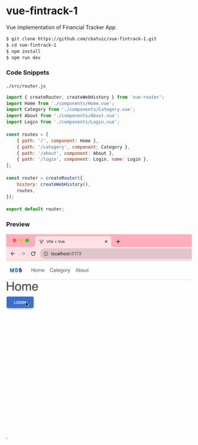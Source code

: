 # vue-fintrack-1
 Vue implementation of Financial Tracker App

```bash
$ git clone https://github.com/cbatuic/vue-fintrack-1.git
$ cd vue-fintrack-1
$ npm install
$ npm run dev
```

### Code Snippets
```./src/router.js```

```js
import { createRouter, createWebHistory } from 'vue-router';
import Home from './components/Home.vue';
import Category from './components/Category.vue';
import About from './components/About.vue';
import Login from './components/Login.vue';

const routes = [
    { path: '/', component: Home },
    { path: '/category', component: Category },
    { path: '/about', component: About },
    { path: '/login', component: Login, name: Login },
];

const router = createRouter({
    history: createWebHistory(),
    routes,
});

export default router;
```

### Preview

![fintrack-vue-1](./fintrack-vuemdb-router.gif)